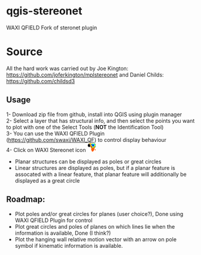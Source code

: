 # qgis-stereonet
 WAXI QFIELD Fork of steronet plugin

# Source
 All the hard work was carried out by Joe Kington: https://github.com/joferkington/mplstereonet and Daniel Childs: https://github.com/childsd3 
 
## Usage
 1- Download zip file from github, install into QGIS using plugin manager   
 2- Select a layer that has structural info, and then select the points you want to plot with one of the Select Tools (**NOT** the Identification Tool)   
 3- You can use the WAXI QFIELD Plugin (https://github.com/swaxi/WAXI_QF) to control display behaviour   
 4- Click on WAXI Stereonet icon    ![plugin_icon](icon.png)  
    
- Planar structures can be displayed as poles or great circles   
- Linear structures are displayed as poles, but if a planar feature is assocated with a linear feature, that planar feature will additionally be displayed as a great circle   
   
 ## Roadmap:
-	Plot poles and/or great circles for planes (user choice?),  Done using WAXI QFIELD Plugin for control 
-	Plot great circles and poles of planes on which lines lie when the information is available,   Done (I think?)
-	Plot the hanging wall relative motion vector with an arrow on pole symbol if kinematic information is available.   
